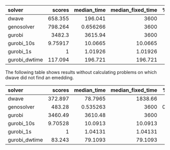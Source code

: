 | solver        |     scores |   median_time |   median_fixed_time |   %_solved |   rel_loss_med_no0 |   rel_loss_max |
|:--------------|-----------:|--------------:|--------------------:|-----------:|-------------------:|---------------:|
| dwave         |  658.355   |    196.041    |          3600       |      0.375 |          0.0127898 |     inf        |
| genosolver    |  798.264   |      0.656266 |          3600       |      0.25  |          0.0157122 |       0.140453 |
| gurobi        | 3482.3     |   3615.94     |          3600       |      1     |          0         |       0        |
| gurobi_10s    |    9.75917 |     10.0665   |            10.0665  |      1     |          0         |       0        |
| gurobi_1s     |    1       |      1.01926  |             1.01926 |      1     |          0         |       0        |
| gurobi_dwtime |  117.094   |    196.721    |           196.721   |      1     |          0         |       0        |

The following table shows results without calculating problems on which dwave did not find an emedding.

| solver        |     scores |   median_time |   median_fixed_time |   %_solved |   rel_loss_med_no0 |   rel_loss_max |
|:--------------|-----------:|--------------:|--------------------:|-----------:|-------------------:|---------------:|
| dwave         |  372.897   |     78.7965   |          1838.66    |   0.5      |         0.00981997 |      0.0127898 |
| genosolver    |  483.28    |      0.535263 |          3600       |   0.333333 |         0.0107207  |      0.0166945 |
| gurobi        | 3460.49    |   3610.48     |          3600       |   1        |         0          |      0         |
| gurobi_10s    |    9.70528 |     10.0913   |            10.0913  |   1        |         0          |      0         |
| gurobi_1s     |    1       |      1.04131  |             1.04131 |   1        |         0          |      0         |
| gurobi_dwtime |   83.243   |     79.1093   |            79.1093  |   1        |         0          |      0         |